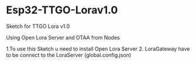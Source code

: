 # Esp32-TTGO-Lorav1.0
Sketch for TTGO Lora v1.0



Using Open Lora Server and OTAA from Nodes 

1.To use this Sketch u need to install Open Lora Server
2. LoraGateway have to be connect to the LoraServer (global.config.json)
